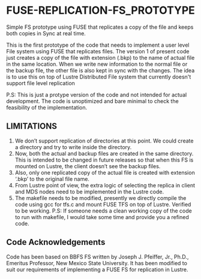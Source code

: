 FUSE-REPLICATION-FS_PROTOTYPE
=============================

Simple FS prototype using FUSE that replicates a copy of the file and keeps both copies in Sync at real time.

This is the first prototype of the code that needs to implement a user level File system using FUSE that replicates files. The version 1 of present code just creates a copy of the file with extension (.bkp) to the name of actual file in the same location. When we write new information to the normal file or the backup file, the other file is also kept in sync with the changes. The idea is to use this on top of Lustre Distributed File system that currently doesn't support file level replication

P.S: This is just a protype version of the code and not intended for actual development. The code is unoptimized and bare minimal to check the feasibility of the implementation.

LIMITATIONS
------------
1. We don’t support replication of directories at this point. We could create a directory and try to write inside the directory.
2. Now, both the actual and backup files are created in the same directory. This is intended to be changed in future releases so that when this FS is mounted on Lustre, the client doesn’t see the backup files.
3. Also, only one replicated copy of the actual file is created with extension ‘.bkp’ to the original file name.
4. From Lustre point of view, the extra logic of selecting the replica in client and MDS nodes need to be implemented in the Lustre code.
5. The makefile needs to be modified, presently we directly compile the code using gcc for tfs.c and mount FUSE TFS on top of Lustre. Verified to be working.
P.S: If someone needs a clean working copy of the code to run with makefile, I would take some time and provide you a refined code.


Code Acknowledgements
----------------------
Code has been based on BBFS FS written by Joseph J. Pfeiffer, Jr., Ph.D., Emeritus Professor, New Mexico State University. It has been modified to suit our requirements of implementing a FUSE FS for replication in Lustre.

